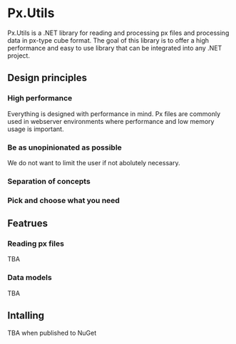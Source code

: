 # Px.Utils

Px.Utils is a .NET library for reading and processing px files and processing data in px-type cube format. The goal of this library is to offer a high performance and easy to use library that can be integrated into any .NET project.

## Design principles
 ### High performance
 Everything is designed with performance in mind. Px files are commonly used in webserver environments where performance and low memory usage is important.
 ### Be as unopinionated as possible
 We do not want to limit the user if not abolutely necessary.
 ### Separation of concepts
 ### Pick and choose what you need

## Featrues

### Reading px files
TBA

### Data models
TBA

## Intalling
TBA when published to NuGet